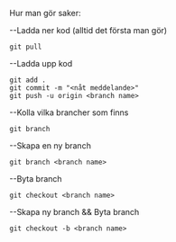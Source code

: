 Hur man gör saker:

--Ladda ner kod (alltid det första man gör)

    git pull

--Ladda upp kod

    git add .
    git commit -m "<nåt meddelande>"
    git push -u origin <branch name>

--Kolla vilka brancher som finns

    git branch

--Skapa en ny branch

    git branch <branch name>

--Byta branch

    git checkout <branch name> 

--Skapa ny branch && Byta branch 

    git checkout -b <branch name>
